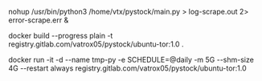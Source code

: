 nohup /usr/bin/python3 /home/vtx/pystock/main.py > log-scrape.out 2> error-scrape.err &

docker build --progress plain -t registry.gitlab.com/vatrox05/pystock/ubuntu-tor:1.0 .



docker run -it -d --name tmp-py -e SCHEDULE=@daily -m 5G --shm-size 4G --restart always registry.gitlab.com/vatrox05/pystock/ubuntu-tor:1.0
